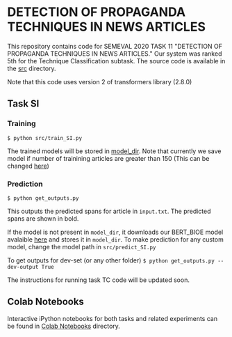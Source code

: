 # DETECTION OF PROPAGANDA TECHNIQUES IN NEWS ARTICLES
This repository contains code for SEMEVAL 2020 TASK 11 "DETECTION OF PROPAGANDA TECHNIQUES IN NEWS ARTICLES." Our system was ranked 5th for the Technique Classification subtask. 
The source code is available in the [src](https://github.com/paramansh/propaganda_detection/tree/master/src) directory. 

Note that this code uses version 2 of transformers library (2.8.0)

## Task SI
### Training 
`$ python src/train_SI.py`

The trained models will be stored in [model_dir](https://github.com/paramansh/propaganda_detection/tree/master/model_dir). Note that currently we save model if number of trainining articles are greater than 150 (This can be changed [here](https://github.com/paramansh/propaganda_detection/blob/0f6e4e478edbfd88efce1ea03f674b406c0a0d9e/src/train_SI.py#L137))
### Prediction
`$ python get_outputs.py`

This outputs the predicted spans for article in `input.txt`. The predicted spans are shown in bold.

If the model is not present in `model_dir`, it downloads our BERT_BIOE model avalaible [here](https://drive.google.com/uc?id=1-5oN2lS37IcXT1Lhd-H3TxlEdi4MzVPC) and stores it in `model_dir`. To make prediction for any custom model, change the model path in `src/predict_SI.py`

To get outputs for dev-set (or any other folder)
`$ python get_outputs.py --dev-output True`

The instructions for running task TC code will be updated soon.

## Colab Notebooks
Interactive iPython notebooks for both tasks and related experiments can be found
in [Colab Notebooks](https://github.com/paramansh/propaganda_detection/tree/master/Colab%20Notebooks) directory.
